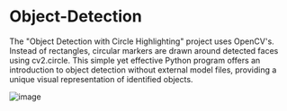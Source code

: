 # Object-Detection
The "Object Detection with Circle Highlighting" project uses OpenCV's. Instead of rectangles, circular markers are drawn around detected faces using cv2.circle. This simple yet effective Python program offers an introduction to object detection without external model files, providing a unique visual representation of identified objects.

![image](https://github.com/JagadeeshGunti/Object-Detection/assets/144555870/941f5d98-ea09-409b-8f5f-f3a98d3599d6)
